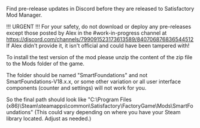 Find pre-release updates in Discord before they are released to Satisfactory Mod Manager.

!!! URGENT !!!
For your safety, do not download or deploy any pre-releases except those posted by Alex in the #work-in-progress channel at <https://discord.com/channels/799091523173613589/840706876836544512>
If Alex didn't provide it, it isn't official and could have been tampered with!

To install the test version of the mod please unzip the content of the zip file to the Mods folder of the game.

The folder should be named "SmartFoundations" and not SmartFoundations-V18.x.x, or some other variation or all user interface components (counter and settings) will not work for you.

So the final path should look like "C:\Program Files (x86)\Steam\steamapps\common\Satisfactory\FactoryGame\Mods\SmartFoundations"
(This could vary depending on where you have your Steam library located.  Adjust as needed.)
